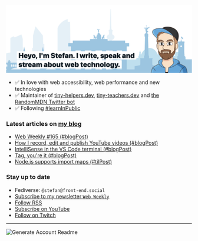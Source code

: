 <img alt="Heyo, I'm Stefan. I write and speak about web technology." src="https://raw.githubusercontent.com/stefanjudis/stefanjudis/main/screenshot.png">

- ✅ In love with web accessibility, web performance and new technologies
- ✅ Maintainer of [tiny-helpers.dev](https://tiny-helpers.dev), [tiny-teachers.dev](https://tiny-teachers.dev/) and [the RandomMDN Twitter bot](https://twitter.com/randomMDN)
- ✅ Following [#learnInPublic](https://www.stefanjudis.com/today-i-learned/)
### Latest articles on [my blog](https://www.stefanjudis.com)

<!-- BLOG-POST-LIST:START -->
- [Web Weekly #165 &lpar;#blogPost&rpar;](https://www.stefanjudis.com/blog/web-weekly-165/)
- [How I record, edit and publish YouTube videos &lpar;#blogPost&rpar;](https://www.stefanjudis.com/blog/how-i-record-edit-and-publish-youtube-videos/)
- [IntelliSense in the VS Code terminal &lpar;#blogPost&rpar;](https://www.stefanjudis.com/blog/intellisense-in-the-vs-code-terminal/)
- [Tag, you&#39;re it &lpar;#blogPost&rpar;](https://www.stefanjudis.com/blog/questions-about-blogging/)
- [Node.js supports import maps &lpar;#tilPost&rpar;](https://www.stefanjudis.com/today-i-learned/node-js-import-maps/)
<!-- BLOG-POST-LIST:END -->

### Stay up to date

- Fediverse: `@stefan@front-end.social`
- [Subscribe to my newsletter `Web Weekly`](https://webweekly.email/)
- [Follow RSS](https://www.stefanjudis.com/feeds/)
- [Subscribe on YouTube](https://youtube.com/c/stefanjudis)
- [Follow on Twitch](https://www.twitch.tv/stefanjudis)

---

![Generate Account Readme](https://github.com/stefanjudis/stefanjudis/workflows/Generate%20Account%20Readme/badge.svg)
